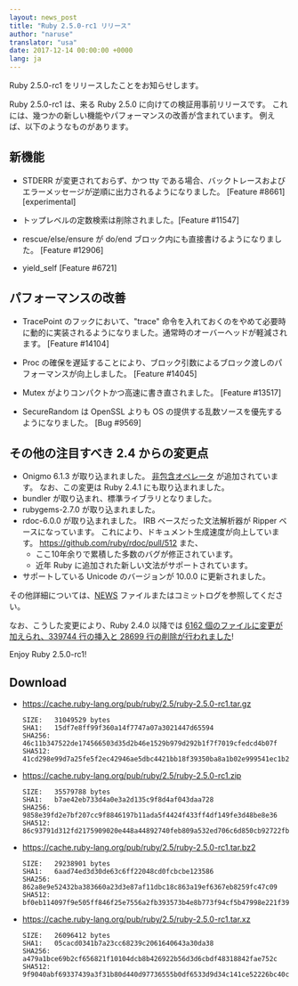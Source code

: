 ```yaml
---
layout: news_post
title: "Ruby 2.5.0-rc1 リリース"
author: "naruse"
translator: "usa"
date: 2017-12-14 00:00:00 +0000
lang: ja
---
```


Ruby 2.5.0-rc1 をリリースしたことをお知らせします。

Ruby 2.5.0-rc1 は、来る Ruby 2.5.0 に向けての検証用事前リリースです。
これには、幾つかの新しい機能やパフォーマンスの改善が含まれています。
例えば、以下のようなものがあります。

## 新機能

* STDERR が変更されておらず、かつ tty である場合、バックトレースおよびエラーメッセージが逆順に出力されるようになりました。
  [Feature #8661] [experimental]

* トップレベルの定数検索は削除されました。[Feature #11547]

* rescue/else/ensure が do/end ブロック内にも直接書けるようになりました。 [Feature #12906]

* yield\_self [Feature #6721]

## パフォーマンスの改善

* TracePoint のフックにおいて、"trace" 命令を入れておくのをやめて必要時に動的に実装されるようになりました。通常時のオーバーヘッドが軽減されます。 [Feature #14104]

* Proc の確保を遅延することにより、ブロック引数によるブロック渡しのパフォーマンスが向上しました。 [Feature #14045]

* Mutex がよりコンパクトかつ高速に書き直されました。 [Feature #13517]

* SecureRandom は OpenSSL よりも OS の提供する乱数ソースを優先するようになりました。 [Bug #9569]

## その他の注目すべき 2.4 からの変更点

* Onigmo 6.1.3 が取り込まれました。
  [非包含オペレータ](https://github.com/k-takata/Onigmo/issues/87) が追加されています。
  なお、この変更は Ruby 2.4.1 にも取り込まれました。
* bundler が取り込まれ、標準ライブラリとなりました。
* rubygems-2.7.0 が取り込まれました。
* rdoc-6.0.0 が取り込まれました。
  IRB ベースだった文法解析器が Ripper ベースになっています。
  これにより、ドキュメント生成速度が向上しています。
  https://github.com/ruby/rdoc/pull/512
  また、
  * ここ10年余りで累積した多数のバグが修正されています。
  * 近年 Ruby に追加された新しい文法がサポートされています。
* サポートしている Unicode のバージョンが 10.0.0 に更新されました。

その他詳細については、[NEWS](https://github.com/ruby/ruby/blob/v2_5_0_rc1/NEWS) ファイルまたはコミットログを参照してください。

なお、こうした変更により、Ruby 2.4.0 以降では
[6162 個のファイルに変更が加えられ、339744 行の挿入と 28699 行の削除が行われました](https://github.com/ruby/ruby/compare/v2_4_0...v2_5_0_rc1)!

Enjoy Ruby 2.5.0-rc1!

## Download

* <https://cache.ruby-lang.org/pub/ruby/2.5/ruby-2.5.0-rc1.tar.gz>

      SIZE:   31049529 bytes
      SHA1:   15df7e8ff99f360a14f7747a07a3021447d65594
      SHA256: 46c11b347522de174566503d35d2b46e1529b979d292b1f7f7019cfedcd4b07f
      SHA512: 41cd298e99d7a25fe5f2ec42946ae5dbc4421bb18f39350ba8a1b02e999541ec1b21b5f6ce0489b3a159f47e37d409178ba7c21c00e177b0fdb410ca6e9d6142

* <https://cache.ruby-lang.org/pub/ruby/2.5/ruby-2.5.0-rc1.zip>

      SIZE:   35579788 bytes
      SHA1:   b7ae42eb733d4a0e3a2d135c9f8d4af043daa728
      SHA256: 9858e39fd2e7bf207cc9f8846197b11ada5f4424f433ff4df149fe3d48be8e36
      SHA512: 86c93791d312fd2175909020e448a44892740feb809a532ed706c6d850cb92722fb7ca02ecbdf7a1fbeb5b4f42f1338ce9a15b7c0a41055937bd1fdfb4be6f11

* <https://cache.ruby-lang.org/pub/ruby/2.5/ruby-2.5.0-rc1.tar.bz2>

      SIZE:   29238901 bytes
      SHA1:   6aad74ed3d30de63c6ff22048cd0fcbcbe123586
      SHA256: 862a8e9e52432ba383660a23d3e87af11dbc18c863a19ef6367eb8259fc47c09
      SHA512: bf0eb114097f9e505ff846f25e7556a2fb393573b4e8b773f94cf5b47998e221f3962a291db15a3cdbdf4ced5a523812937f80d95f4ee3f7b13c4e37f178d7a7

* <https://cache.ruby-lang.org/pub/ruby/2.5/ruby-2.5.0-rc1.tar.xz>

      SIZE:   26096412 bytes
      SHA1:   05cacd0341b7a23cc68239c2061640643a30da38
      SHA256: a479a1bce69b2cf656821f10104dcb8b426922b56d3d6cbdf48318842fae752c
      SHA512: 9f9040abf69337439a3f31b80d440d97736555b0df6533d9d34c141ce52226bc40c3f4f7e596e74b080c879e933649c17a073c893be1a304d9a883bab02e9494
